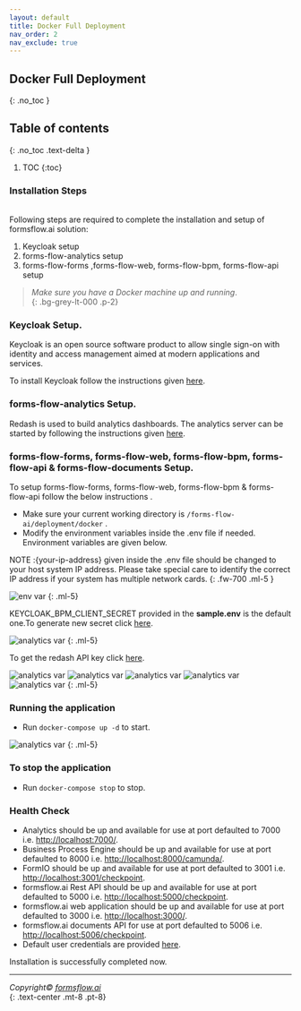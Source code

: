 ```yaml
---
layout: default
title: Docker Full Deployment
nav_order: 2
nav_exclude: true
---
```


## Docker Full Deployment
{: .no_toc }

## Table of contents
{: .no_toc .text-delta }

1. TOC
{:toc}
### Installation Steps
\
Following steps are required to complete the installation and setup of formsflow.ai solution:  


1. Keycloak setup
2. forms-flow-analytics setup
3. forms-flow-forms ,forms-flow-web, forms-flow-bpm, forms-flow-api setup  


> *Make sure you have a Docker machine up and running*.  
{: .bg-grey-lt-000 .p-2}


###  Keycloak Setup.
  Keycloak is an open source software product to allow single sign-on with identity and access management aimed at modern applications and services.


  To install Keycloak follow the instructions given <a  href="/forms-flow-installation-doc/Pages/Docker_Based/SetUp/KeycloakSetup.html"  target="_blank" > here</a>.
 

###  forms-flow-analytics Setup.  
Redash is used to build analytics dashboards. The analytics server can be started by following the instructions given
 <a href="/forms-flow-installation-doc/Pages/Docker_Based/SetUp/Analytics.html" target="_blank" >here</a>.



###  forms-flow-forms, forms-flow-web, forms-flow-bpm, forms-flow-api & forms-flow-documents Setup. 
 
 To setup forms-flow-forms, forms-flow-web, forms-flow-bpm & forms-flow-api follow the below instructions .  
  - Make sure your current working directory is `/forms-flow-ai/deployment/docker` .  
  - Modify the environment variables inside the .env file if needed. Environment variables are given below.  

NOTE :{your-ip-address} given inside the .env file should be changed to your host system IP address. Please take special care to identify the correct IP address if your system has multiple network cards.
{: .fw-700 .ml-5    } 

 ![env var](../../assets//DockerFull/clientsecret.png)
 {: .ml-5}
 

 KEYCLOAK_BPM_CLIENT_SECRET provided in the **sample.env** is the default one.To generate new secret click 
 <a href="/forms-flow-installation-doc/Pages/Docker_Based/SetUp/Bpm.html#get-the-keycloak-bpm-client-secret" target="_blank" >here</a>.


![analytics var](../../assets//DockerFull/analytics%20var.png)
 {: .ml-5}


To get the redash API key click <a href="/forms-flow-installation-doc/Pages/Docker_Based/SetUp/Analytics.html#get-the-redash-api-key" target="_blank" >here</a>.


![analytics var](../../assets//DockerFull/variables2.png)
![analytics var](../../assets//DockerFull/variables3.png)
![analytics var](../../assets//DockerFull/variables4.png)
![analytics var](../../assets//DockerFull/variables5.png)
![analytics var](../../assets//DockerFull/variables6.png)
{: .ml-5}

### Running the application  
- Run `docker-compose up -d` to start.  

![analytics var](../../assets/DockerFull/dockerrunning.png)
{: .ml-5}

### To stop the application
- Run `docker-compose stop` to stop.

### Health Check
- Analytics should be up and available for use at port defaulted to 7000 i.e. [http://localhost:7000/](http://localhost:7000/).
- Business Process Engine should be up and available for use at port defaulted to 8000 i.e. [http://localhost:8000/camunda/](http://localhost:7000/).
- FormIO should be up and available for use at port defaulted to 3001 i.e. [ http://localhost:3001/checkpoint]( http://localhost:3001/checkpoint).
- formsflow.ai Rest API should be up and available for use at port defaulted to 5000 i.e. [http://localhost:5000/checkpoint](http://localhost:5000/checkpoint).
- formsflow.ai web application should be up and available for use at port defaulted to 3000 i.e. [http://localhost:3000/](http://localhost:3000/).
- formsflow.ai documents API for use at port defaulted to 5006 i.e. [http://localhost:5006/checkpoint](http://localhost:5006/).
- Default user credentials are provided <a href="/forms-flow-installation-doc/Pages/user_credentials.html" target="_blank">here</a>.  

Installation is successfully completed now.

--- 
  
  *Copyright© [formsflow.ai](https://formsflow.ai/)*   
  {: .text-center .mt-8 .pt-8}
